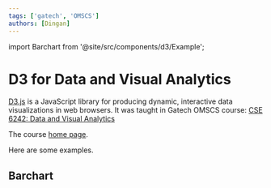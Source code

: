 ```yaml
---
tags: ['gatech', 'OMSCS']
authors: [Dingan]
---
```

import Barchart from '@site/src/components/d3/Example';

# D3 for Data and Visual Analytics

[D3.js](https://d3js.org/) is a JavaScript library for producing dynamic,
interactive data visualizations in web browsers. It was taught in
Gatech OMSCS course: [CSE 6242: Data and Visual Analytics](https://omscs.gatech.edu/cse-6242-data-visual-analytics)

The course [home page](https://poloclub.github.io/#cse6242).

Here are some examples.

## Barchart

<div align="center"><Barchart /> </div>

